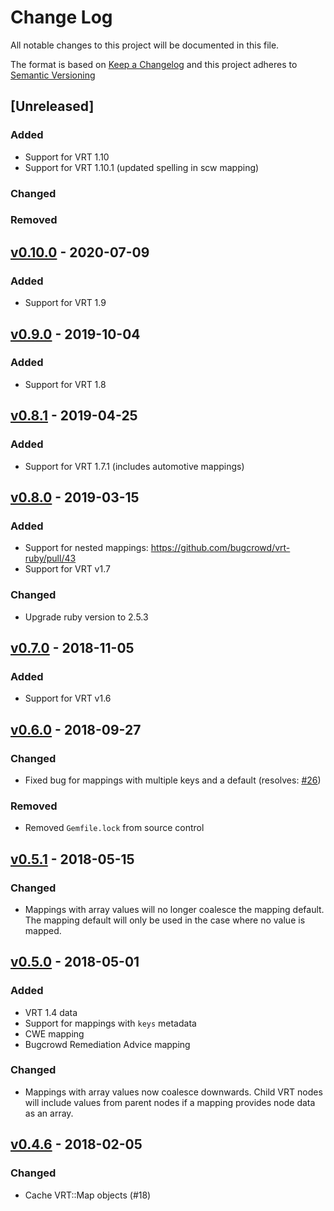 # Change Log
All notable changes to this project will be documented in this file.

The format is based on [Keep a Changelog](http://keepachangelog.com/) and this project adheres to [Semantic Versioning](http://semver.org/)

## [Unreleased]
### Added
- Support for VRT 1.10
- Support for VRT 1.10.1 (updated spelling in scw mapping)

### Changed

### Removed

## [v0.10.0](https://github.com/bugcrowd/vrt-ruby/compare/v0.9.0...v0.10.0) - 2020-07-09
### Added
- Support for VRT 1.9

## [v0.9.0](https://github.com/bugcrowd/vrt-ruby/compare/v0.8.1...v0.9.0) - 2019-10-04
### Added
- Support for VRT 1.8

## [v0.8.1](https://github.com/bugcrowd/vrt-ruby/compare/v0.8.0...v0.8.1) - 2019-04-25
### Added
- Support for VRT 1.7.1 (includes automotive mappings)

## [v0.8.0](https://github.com/bugcrowd/vrt-ruby/compare/v0.7.0...v0.8.0) - 2019-03-15
### Added
- Support for nested mappings: https://github.com/bugcrowd/vrt-ruby/pull/43
- Support for VRT v1.7

### Changed
- Upgrade ruby version to 2.5.3

## [v0.7.0](https://github.com/bugcrowd/vrt-ruby/compare/v0.6.0...v0.7.0) - 2018-11-05
### Added
- Support for VRT v1.6

## [v0.6.0](https://github.com/bugcrowd/vrt-ruby/compare/v0.5.1...v0.6.0) - 2018-09-27
### Changed
- Fixed bug for mappings with multiple keys and a default (resolves: [#26](https://github.com/bugcrowd/vrt-ruby/issues/26))

### Removed
- Removed `Gemfile.lock` from source control

## [v0.5.1](https://github.com/bugcrowd/vrt-ruby/compare/v0.5.0...v0.5.1) - 2018-05-15
### Changed
- Mappings with array values will no longer coalesce the mapping default.
  The mapping default will only be used in the case where no value is mapped.

## [v0.5.0](https://github.com/bugcrowd/vrt-ruby/compare/v0.4.6...v0.5.0) - 2018-05-01
### Added
- VRT 1.4 data
- Support for mappings with `keys` metadata
- CWE mapping
- Bugcrowd Remediation Advice mapping

### Changed
- Mappings with array values now coalesce downwards.
  Child VRT nodes will include values from parent nodes if a mapping
  provides node data as an array.

## [v0.4.6](https://github.com/bugcrowd/vrt-ruby/compare/v0.4.5...v0.4.6) - 2018-02-05
### Changed
- Cache VRT::Map objects (#18)
